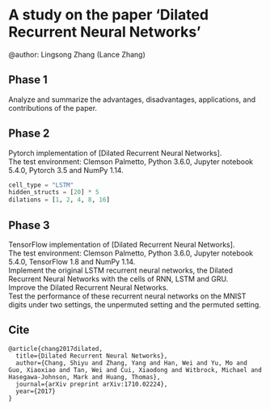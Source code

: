 # A study on the paper ‘Dilated Recurrent Neural Networks’
@author: Lingsong Zhang (Lance Zhang)
## Phase 1
Analyze and summarize the advantages, disadvantages, applications, and contributions of the paper.<br>
## Phase 2
Pytorch implementation of [Dilated Recurrent Neural Networks].<br>
The test environment: Clemson Palmetto, Python 3.6.0, Jupyter notebook 5.4.0, Pytorch 3.5 and NumPy 1.14. 
```python
cell_type = "LSTM" 
hidden_structs = [20] * 5 
dilations = [1, 2, 4, 8, 16] 
```
## Phase 3
TensorFlow implementation of [Dilated Recurrent Neural Networks].<br>
The test environment: Clemson Palmetto, Python 3.6.0, Jupyter notebook 5.4.0, TensorFlow 1.8 and NumPy 1.14. <br>
Implement the original LSTM recurrent neural networks, the Dilated Recurrent Neural Networks with the cells of RNN, LSTM and GRU.<br>
Improve the Dilated Recurrent Neural Networks.<br>
Test the performance of these recurrent neural networks on the MNIST digits under two settings, the unpermuted setting and the permuted setting. <br>




## Cite
```
@article{chang2017dilated,
  title={Dilated Recurrent Neural Networks},
  author={Chang, Shiyu and Zhang, Yang and Han, Wei and Yu, Mo and Guo, Xiaoxiao and Tan, Wei and Cui, Xiaodong and Witbrock, Michael and Hasegawa-Johnson, Mark and Huang, Thomas},
  journal={arXiv preprint arXiv:1710.02224},
  year={2017}
}
```
